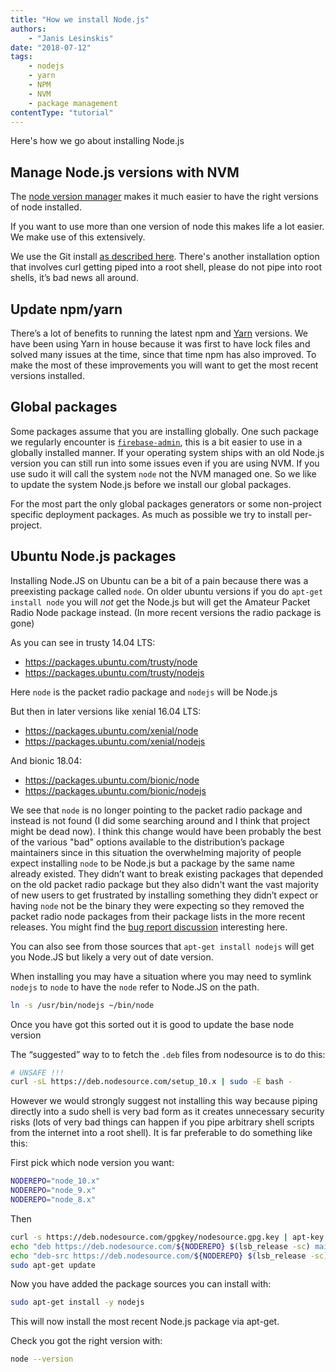 ```yaml
---
title: "How we install Node.js"
authors:
    - "Janis Lesinskis"
date: "2018-07-12"
tags:
    - nodejs
    - yarn
    - NPM
    - NVM
    - package management
contentType: "tutorial"
---
```


Here's how we go about installing Node.js

<!-- end excerpt -->

## Manage Node.js versions with NVM

The [node version manager](https://github.com/creationix/nvm) makes it much easier to have the right versions of node installed.

If you want to use more than one version of node this makes life a lot easier. We make use of this extensively.

We use the Git install [as described here](https://github.com/creationix/nvm#git-install). There's another installation option that involves curl getting piped into a root shell, please do not pipe into root shells, it’s bad news all around.

## Update npm/yarn

There’s a lot of benefits to running the latest npm and [Yarn](https://yarnpkg.com/lang/en/) versions. We have been using Yarn in house because it was first to have lock files and solved many issues at the time, since that time npm has also improved. To make the most of these improvements you will want to get the most recent versions installed.

## Global packages

Some packages assume that you are installing globally. One such package we regularly encounter is [`firebase-admin`](https://firebase.google.com/docs/admin/setup), this is a bit easier to use in a globally installed manner. If your operating system ships with an old Node.js version you can still run into some issues even if you are using NVM. If you use sudo it will call the system `node` not the NVM managed one. So we like to update the system Node.js before we install our global packages.

For the most part the only global packages generators or some non-project specific deployment packages. As much as possible we try to install per-project.

## Ubuntu Node.js packages

Installing Node.JS on Ubuntu can be a bit of a pain because there was a preexisting package called `node`. On older ubuntu versions if you do `apt-get install node` you will *not* get the Node.js but will get the Amateur Packet Radio Node package instead. (In more recent versions the radio package is gone)

As you can see in trusty 14.04 LTS:

* https://packages.ubuntu.com/trusty/node
* https://packages.ubuntu.com/trusty/nodejs

Here `node` is the packet radio package and `nodejs` will be Node.js

But then in later versions like xenial 16.04 LTS:

* https://packages.ubuntu.com/xenial/node
* https://packages.ubuntu.com/xenial/nodejs

And bionic 18.04:

* https://packages.ubuntu.com/bionic/node
* https://packages.ubuntu.com/bionic/nodejs

We see that `node` is no longer pointing to the packet radio package and instead is not found (I did some searching around and I think that project might be dead now). I think this change would have been probably the best of the various "bad" options available to the distribution’s package maintainers since in this situation the overwhelming majority of people expect installing `node` to be Node.js but a package by the same name already existed. They didn’t want to break existing packages that depended on the old packet radio package but they also didn't want the vast majority of new users to get frustrated by installing something they didn’t expect or having `node` not be the binary they were expecting so they removed the packet radio node packages from their package lists in the more recent releases. You might find the [bug report discussion](https://bugs.debian.org/cgi-bin/bugreport.cgi?bug=611698) interesting here.

You can also see from those sources that `apt-get install nodejs` will get you Node.JS but likely a very out of date version.

When installing you may have a situation where you may need to symlink `nodejs` to `node` to have the `node` refer to Node.JS on the path.

```sh
ln -s /usr/bin/nodejs ~/bin/node
```

Once you have got this sorted out it is good to update the base node version

The “suggested” way to to fetch the `.deb` files from nodesource is to do this:

```sh
# UNSAFE !!!
curl -sL https://deb.nodesource.com/setup_10.x | sudo -E bash -
```

However we would strongly suggest not installing this way because piping directly into a sudo shell is very bad form as it creates unnecessary security risks (lots of very bad things can happen if you pipe arbitrary shell scripts from the internet into a root shell). It is far preferable to do something like this:

First pick which node version you want:

```sh
NODEREPO="node_10.x"
NODEREPO="node_9.x"
NODEREPO="node_8.x"
```

Then

```sh
curl -s https://deb.nodesource.com/gpgkey/nodesource.gpg.key | apt-key add -
echo "deb https://deb.nodesource.com/${NODEREPO} $(lsb_release -sc) main" > /etc/apt/sources.list.d/nodesource.list
echo "deb-src https://deb.nodesource.com/${NODEREPO} $(lsb_release -sc) main" >> /etc/apt/sources.list.d/nodesource.list
sudo apt-get update
```

Now you have added the package sources you can install with:

```sh
sudo apt-get install -y nodejs
```

This will now install the most recent Node.js package via apt-get.

Check you got the right version with:

```sh
node --version
```